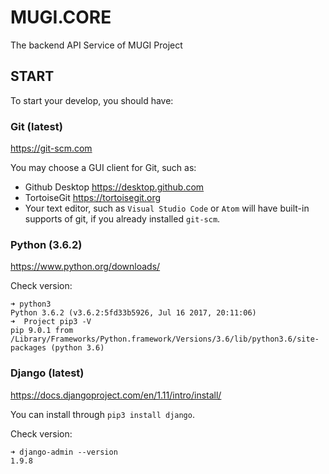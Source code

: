 # MUGI.CORE
The backend API Service of MUGI Project

## START

To start your develop, you should have:

### Git (latest)

https://git-scm.com

You may choose a GUI client for Git, such as:

* Github Desktop https://desktop.github.com
* TortoiseGit https://tortoisegit.org
* Your text editor, such as `Visual Studio Code` or `Atom` will have built-in supports of git, if you already installed `git-scm`.

### Python (3.6.2)

https://www.python.org/downloads/

Check version:

```
➜ python3
Python 3.6.2 (v3.6.2:5fd33b5926, Jul 16 2017, 20:11:06)
➜  Project pip3 -V
pip 9.0.1 from /Library/Frameworks/Python.framework/Versions/3.6/lib/python3.6/site-packages (python 3.6)
```

### Django (latest)

https://docs.djangoproject.com/en/1.11/intro/install/

You can install through `pip3 install django`.

Check version:

```
➜ django-admin --version
1.9.8
```
